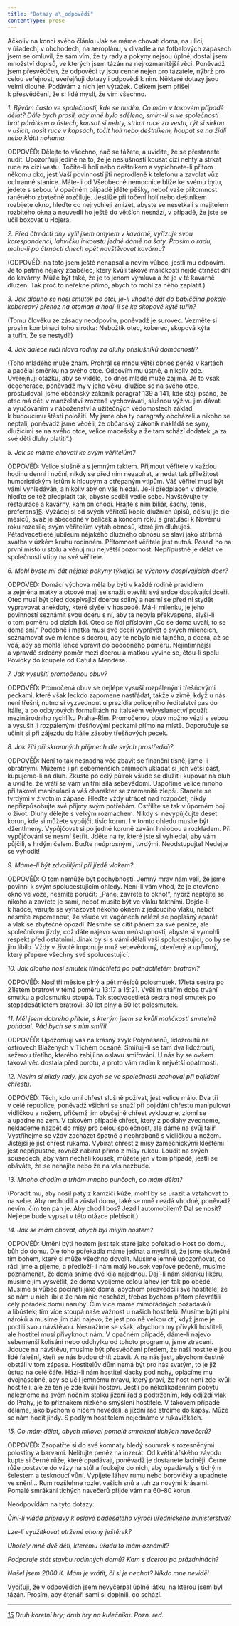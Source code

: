 ```yaml
---
title: "Dotazy a\_odpovědi"
contentType: prose
---
```


Ačkoliv na konci svého článku Jak se máme chovati doma, na ulici, v úřadech, v obchodech, na aeroplánu, v divadle a na fotbalových zápasech jsem se omluvil, že sám vím, že ty rady a pokyny nejsou úplné, dostal jsem množství dopisů, ve kterých jsem tázán na nejrozmanitější věci. Poněvadž jsem přesvědčen, že odpovědi ty jsou cenné nejen pro tazatele, nýbrž pro celou veřejnost, uveřejňuji dotazy i odpovědi k nim. Některé dotazy jsou velmi dlouhé. Podávám z nich jen výtažek. Celkem jsem přišel k přesvědčení, že si lidé myslí, že vím všechno.

_1\. Bývám často ve společnosti, kde se nudím. Co mám v takovém případě dělat? Dále bych prosil, aby mně bylo sděleno, smím-li si ve společnosti hrát párátkem o ústech, kousat si nehty, strkat ruce za vestu, rýt si sirkou v uších, nosit ruce v kapsách, točit holí nebo deštní­kem, houpat se na židli nebo klátit nohama._

ODPOVĚĎ: Dělejte to všechno, nač se tážete, a uvidíte, že se přestanete nudit. Upozorňuji jedině na to, že je neslušností kousat cizí nehty a strkat ruce za cizí vestu. Točíte-li holí nebo deštníkem a vypíchnete-li přitom někomu oko, jest Vaší povinností jíti neprodleně k telefonu a zavolat vůz ochranné stanice. Máte-li od Všeobecné nemocnice blíže ke svému bytu, jedete s sebou. V opačném případě jděte pěšky, neboť vaše přítomnost raněného zbytečně rozčiluje. Jestliže při točení holí nebo deštníkem rozbijete okno, hleďte co nejrychleji zmizet, abyste se nesetkali s majitelem rozbitého okna a neuvedli ho ještě do větších nesnází, v případě, že jste se učil boxovat u Hojera.

_2\. Před čtrnácti dny vylil jsem omylem v kavárně, vyřizuje svou korespondenci, lahvičku inkoustu jedné dámě na šaty. Prosím o radu, mohu-li po čtrnácti dnech opět navštěvovat kavárnu?_

(ODPOVĚĎ: na toto jsem ještě nenapsal a nevím vůbec, jestli mu odpovím. Je to patrně nějaký zbabělec, který kvůli takové maličkosti nejde čtrnáct dní do kavárny. Může být také, že je to jenom výmluva a že je v té kavárně dlužen. Tak proč to neřekne přímo, abych to mohl za něho zaplatit.)

_3\. Jak dlouho se nosí smutek po otci, je-li vhodné dát do babiččina pokoje kobercový přehoz na otoman a hodí-li se ke skopové kýtě tuřín?_

(Tomu člověku ze zásady neodpovím, poněvadž je surovec. Vezměte si prosím kombinaci toho sirotka: Nebožtík otec, koberec, skopová kýta a tuřín. Že se nestydí!)

_4\. Jak dalece ručí hlava rodiny za dluhy příslušníků domácnosti?_

(Toho mladého muže znám. Prohrál se mnou větší obnos peněz v kartách a padělal směnku na svého otce. Odpovím mu ústně, a nikoliv zde. Uveřejňuji otázku, aby se vidělo, co dnes mladé muže zajímá. Je to však degenerace, poněvadž my v jeho věku, dlužíce se na svého otce, prostudovali jsme občanský zákoník paragraf 139 a 141, kde stojí psáno, že otec má děti v manželství zrozené vychovávati, slušnou výživu jim dávati a vyučováním v náboženství a užitečných vědomostech základ k budoucímu štěstí položiti. My jsme oba ty paragrafy obcházeli a nikoho se neptali, poněvadž jsme věděli, že občanský zákoník nakládá se syny, dlužícími se na svého otce, velice macešsky a že tam schází dodatek „a za své děti dluhy platiti“.)

_5\. Jak se máme chovati ke svým věřitelům?_

ODPOVĚĎ: Velice slušně a s jemným taktem. Přijmout věřitele v každou hodinu denní i noční, nikdy se před ním nezapírat, a nedat tak příležitost humoristickým listům k hloupým a otřepaným vtipům. Váš věřitel musí být vámi vyhledáván, a nikoliv aby on vás hledal. Je-li předplacen v divadle, hleďte se též předplatit tak, abyste seděli vedle sebe. Navštěvujte ty restaurace a kavárny, kam on chodí. Hrajte s ním biliár, šachy, tenis, preferans[15](./resources/undefined). Vyžádej si od svých věřitelů kopie dlužních úpisů, očísluj je dle měsíců, svaž je abecedně v balíček a koncem roku s gratulací k Novému roku rozesílej svým věřitelům výtah obnosů, které jim dluhuješ. Pětadvacetileté jubileum nějakého dlužného obnosu se slaví jako stříbrná svatba v úzkém kruhu rodinném. Přítomnost věřitele jest nutná. Posaď ho na první místo u stolu a věnuj mu největší pozornost. Nepřípustné je dělat ve společnosti vtipy na své věřitele.

_6\. Mohl byste mi dát nějaké pokyny týkající se výchovy dospívajících dcer?_

ODPOVĚĎ: Domácí výchova měla by býti v každé rodině pravidlem a zejména matky a otcové mají se snažit otevříti svá srdce dospívající dceři. Otec musí být před dospívající dcerou sdílný a nesmí se před ní stydět vypravovat anekdoty, které slyšel v hospodě. Má-li milenku, je jeho povinností seznámit svou dceru s ní, aby ta nebyla překvapena, slyší-li o tom poměru od cizích lidí. Otec se řídí příslovím „Co se doma uvaří, to se doma sní.“ Podobně i matka musí své dceři vyprávět o svých milencích, seznamovat své milence s dcerou, aby té nebylo nic tajného, a dcera, až se vdá, aby se mohla lehce vpravit do podobného poměru. Nejintimnější a vpravdě srdeč­ný poměr mezi dcerou a matkou vyvine se, čtou-li spolu Povídky do koupele od Catulla Mendése.

_7\. Jak vysušiti promočenou obuv?_

ODPOVĚĎ: Promočená obuv se nejlépe vysuší rozpálenými třešňovými peckami, které však leckdo zapomene nastřádat, takže v zimě, když u nás není třešní, nutno si vyzvednout u prezídia policejního ředitelství pas do Itálie, a po odbytových formalitách na italském velvyslanectví použít mezinárodního rychlíku Praha–Řím. Promočenou obuv možno vézti s sebou a vysušit ji rozpálenými třešňovými peckami přímo na místě. Doporučuje se učinit si při zájezdu do Itálie zásoby třešňových pecek.

_8\. Jak žíti při skromných příjmech dle svých prostředků?_

ODPOVĚĎ: Není to tak nesnadná věc zbavit se finanční tísně, jsme-li obratnými. Můžeme i při sebemenších příjmech ukládat si jich větší část, kupujeme-li na dluh. Zkuste po celý půlrok všude se dlužit i kupovat na dluh a uvidíte, že vrátí se vám vnitřní síla sebevědomí. Uspoříme velice mnoho při takové manipulaci a váš charakter se znamenitě zlepší. Stanete se tvrdými v životním zápase. Hleďte vždy utrácet nad rozpočet; nikdy nepřizpůsobujte své příjmy svým potřebám. Ostřílíte se tak v úporném boji o život. Dluhy dělejte s velkým rozmachem. Nikdy si nevypůjčujte deset korun, kde si můžete vypůjčit tisíc korun. I v tomto ohledu musíte být džentlmeny. Vypůjčovat si po jedné koruně zavání hnilobou a rozkladem. Při vypůjčování se nesmí šetřit. Jděte na ty, které jste si vyhledal, aby vám půjčili, s hrdým čelem. Buďte neúprosnými, tvrdými. Neodstupujte! Nedejte se vyhodit!

_9\. Máme-li být zdvořilými při jízdě vlakem?_

ODPOVĚĎ: O tom nemůže být pochybností. Jemný mrav nám velí, že jsme povinni k svým spolucestujícím ohledy. Není-li vám vhod, že je otevřeno okno ve voze, nesmíte poručit: „Pane, zavřete to okno!“, nýbrž neptejte se nikoho a zavřete je sami, neboť musíte být ve vlaku taktními. Dojde-li k hádce, varujte se vyhazovat někoho oknem z jedoucího vlaku, neboť nesmíte zapomenout, že všude ve vagónech nalézá se poplašný aparát a vlak se zbytečně opozdí. Nesmíte se cítit pánem za své peníze, ale společníkem jízdy, což dáte najevo svou neústupností, abyste si vymohli respekt před ostatními. Jinak by si s vámi dělali vaši spolucestující, co by se jim líbilo. Vždy v životě imponuje muž sebevědomý, otevřený a upřímný, který přepere všechny své spolucestující.

_10\. Jak dlouho nosí smutek třináctiletá po patnáctiletém bratrovi?_

ODPOVĚĎ: Nosí tři měsíce plný a pět měsíců polosmutek. 17letá sestra po 21letém bratrovi v témž poměru 13:17 a 15:21. Vyšším stářím doba trvání smutku a polosmutku stoupá. Tak stodvacetiletá sestra nosí smutek po stopadesátiletém bratrovi: 30 let plný a 60 let polosmutek.

_11\. Měl jsem dobrého přítele, s kterým jsem se kvůli maličkosti smrtel­ně pohádal. Rád bych se s ním smířil._

ODPOVĚĎ: Upozorňuji vás na krásný zvyk Polynésanů, lidožroutů na ostrovech Blažených v Tichém oceáně. Smiřují-li se tam dva lidožrouti, sežerou třetího, kterého zabijí na oslavu smiřování. U nás by se ovšem taková věc dostala před porotu, a proto vám radím k největší opatrnosti.

_12\. Nevím si nikdy rady, jak bych se ve společnosti zachoval při pojídání chřestu._

ODPOVĚĎ: Těch, kdo umí chřest slušně požívat, jest velice málo. Dva tři v celé republice, poněvadž všichni se snaží při pojídání chřes­tu manipulovat vidličkou a nožem, přičemž jim obyčejně chřest vyklouzne, zlomí se a upadne na zem. V takovém případě chřest, který z podlahy zvedneme, neklademe nazpět do mísy pro celou společnost, ale dáme na svůj talíř. Vystříhejme se vždy zacházet špatně a neohrabaně s vidličkou a nožem. Jistější je jíst chřest rukama. Vybírat chřest z mísy zámečnickými kleštěmi jest nepřípustné, rovněž nabírat přímo z mísy rukou. Loudit na svých sousedech, aby vám nechali kousek, můžete jen v tom případě, jestli se obáváte, že se nenajíte nebo že na vás nezbude.

_13\. Mnoho chodím a trhám mnoho punčoch, co mám dělat?_

(Poradit mu, aby nosil paty z kamzičí kůže, mohl by se urazit a vztahovat to na sebe. Aby nechodil a zůstal doma, také se mně nezdá vhodné, poněvadž nevím, čím ten pán je. Aby chodil bos? Jezdil automobilem? Dal se nosit? Nejlépe bude vypsat v této otázce plebiscit.)

_14\. Jak se mám chovat, abych byl milým hostem?_

ODPOVĚĎ: Umění býti hostem jest tak staré jako pořekadlo Host do domu, bůh do domu. Dle toho pořekadla máme jednat a myslit si, že jsme skutečně tím bohem, který si může všechno dovolit. Musíme jemně upozorňovat, co rádi jíme a pijeme, a předloží-li nám malý kousek vepřové pečeně, musíme poznamenat, že doma sníme dvě kila najednou. Dají-li nám sklenku likéru, musíme jim vysvětlit, že doma vypijeme celou láhev jen tak po obědě. Musíme si vůbec počínati jako doma, abychom přesvědčili své hostitele, že se nám u nich líbí a že nám nic neschází, třebas bychom přitom převrátili celý pořádek domu naruby. Čím více máme mimořádných požadavků a libůstek; tím více stoupá naše vážnost u našich hostitelů. Musíme býti plni nároků a musíme jim dáti najevo, že jest pro ně velkou ctí, když jsme je poctili svou návštěvou. Nesnažíme se však, abychom my přivykli hostiteli, ale hostitel musí přivyknout nám. V opačném případě, dáme-li najevo sebemenší kolísání nebo odchylku od tohoto programu, jsme ztraceni. Jdouce na návštěvu, musíme být přesvědčeni předem, že naši hostitelé jsou lidé falešní, kteří se nás budou chtít zbavit. A na nás jest, abychom čestně obstáli v tom zápase. Hostitelův dům nemá být pro nás svatým, to je již ústup na celé čáře. Hází-li nám hostitel klacky pod nohy, oplácíme mu dvojnásobně, aby se učil jemnému mravu, který praví, že host není zde kvůli hostiteli, ale že ten je zde kvůli hostovi. Jestli po několikadenním pobytu nalezneme na svém nočním stolku jízdní řád s podtržením, kdy odjíždí vlak do Prahy, je to příznakem nízkého smýšlení hostitele. V takovém případě děláme, jako bychom o ničem nevěděli, a jízdní řád strčíme do kapsy. Může se nám hodit jindy. S podlým hostitelem nejednáme v rukavičkách.

_15\. Co mám dělat, abych miloval pomalá smrákání tichých navečerů?_

ODPOVĚĎ: Zaopatřte si do své komnaty bledý soumrak s rozesněnými polostíny a barvami. Nelitujte peněz na inzerát. Od květinářského závodu kupte si černé růže, které opadávají, poněvadž je dostanete laciněji. Černé růže postavte do vázy na stůl a foukejte do nich, aby opadávaly s tichým šelestem a tesknoucí vůní. Vypijete láhev rumu nebo borovičky a upadnete ve snění… Rum rozšlehne rozlet vašich snů a tuh za novými krásami. Pomalé smrákání tichých navečerů přijde vám na 60–80 korun.

Neodpovídám na tyto dotazy:

_Činí-li vláda přípravy k oslavě padesátého výročí úřednického ministerstva?_

_Lze-li využitkovat utržené ohony ještěrek?_

_Uhořely mně dvě děti, kterému úřadu to mám oznámit?_

_Podporuje stát stavbu rodinných domů? Kam s dcerou po prázdninách?_

_Našel jsem 2000 K. Mám je vrátit, či si je nechat? Nikdo mne neviděl._

Vyciťuji, že v odpovědích jsem nevyčerpal úplně látku, na kterou jsem byl tázán. Prosím, aby čtenáři sami si doplnili, co schází.

* * *

_[15](./resources/undefined) Druh karetní hry; druh hry na kulečníku. Pozn. red._
